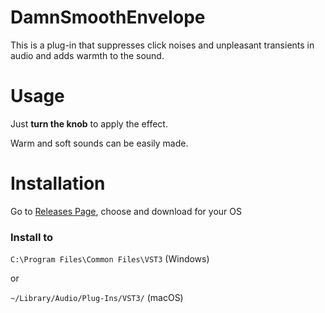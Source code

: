 # DamnSmoothEnvelope

This is a plug-in that suppresses click noises and unpleasant transients in audio and adds warmth to the sound.

# Usage

Just **turn the knob** to apply the effect.

Warm and soft sounds can be easily made.

# Installation

Go to [Releases Page](https://github.com/damnaudiolab/damn-smooth-envelope/releases/latest), choose and download for your OS

### Install to
`C:\Program Files\Common Files\VST3` (Windows)

or

`~/Library/Audio/Plug-Ins/VST3/` (macOS)
